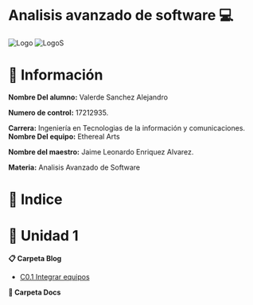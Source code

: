 # Analisis avanzado de software :computer:

![Logo](img/Logotec.jpg)
![LogoS](img/tic.png)

# :page_facing_up: Información #

**Nombre Del alumno:** Valerde Sanchez Alejandro

**Numero de control:** 17212935.

**Carrera:** Ingeniería en Tecnologias de la información y comunicaciones.
**Nombre Del equipo:** Ethereal Arts

**Nombre del maestro:** Jaime Leonardo Enriquez Alvarez.

**Materia:** Analisis Avanzado de Software

# :open_file_folder: Indice #

# :notebook: Unidad 1

**:clipboard: Carpeta Blog**
* [C0.1 Integrar equipos](https://github.com/GuillermoSoria97/Analisis_Avanzado_de_Software/blob/main/Blog/C0.1%20Integrar%20equipos_GuillermoSoriaMarquez.md)
  
**:paperclip: Carpeta Docs**

